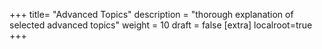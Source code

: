 +++
title= "Advanced Topics"
description = "thorough explanation of selected advanced topics"
weight = 10
draft = false
[extra]
localroot=true
+++
